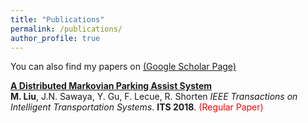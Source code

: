 ```yaml
---
title: "Publications"
permalink: /publications/
author_profile: true
---
```


You can also find my papers on [(Google Scholar Page)](https://scholar.google.com/citations?user=woHxot0AAAAJ&hl=en&authuser=1)

<b>[A Distributed Markovian Parking Assist System](http://ming2liu.github.io/publications/MAAIRL)</b> <br> 
<b>M. Liu</b>, J.N. Sawaya, Y. Gu, F. Lecue, R. Shorten
<i>IEEE Transactions on Intelligent Transportation Systems</i>. <b>ITS 2018</b>. <span style="color:red">(Regular Paper)</span>


